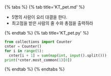 {% tabs %}
{% tab title='KT_pet.md' %}

* 5명의 사람이 요리 대결을 한다.
* 최고점을 받은 사람의 줄 수와 총점을 출력하라

{% endtab %}
{% tab title='KT_pet.py' %}

```py
from collections import Counter
cnter = Counter()
for i in range(5):
  cnter[i + 1] = sum(map(int, input().split()))
print(*cnter.most_common(1)[0])
```

{% endtab %}
{% endtabs %}